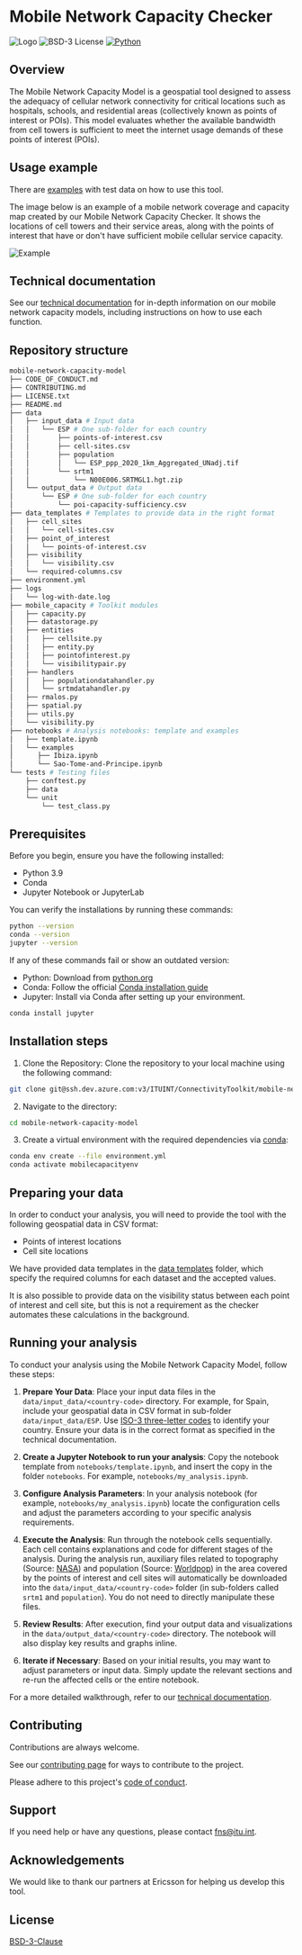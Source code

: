 # Mobile Network Capacity Checker

![Logo](https://www.itu.int/web/pp-18/assets/logo/itu_logo.png)
![BSD-3 License](https://img.shields.io/pypi/l/prtg-pyprobe) 
[![Python](https://img.shields.io/badge/Python-3776AB.svg?style=flat&logo=Python&logoColor=white)](https://www.python.org/)

## Overview

The Mobile Network Capacity Model is a geospatial tool designed to assess the adequacy of cellular network connectivity for critical locations such as hospitals, schools, and residential areas (collectively known as points of interest or POIs). This model evaluates whether the available bandwidth from cell towers is sufficient to meet the internet usage demands of these points of interest (POIs).

## Usage example

There are [examples](notebooks/examples/) with test data on how to use this tool.

The image below is an example of a mobile network coverage and capacity map created by our Mobile Network Capacity Checker. It shows the locations of cell towers and their service areas, along with the points of interest that have or don't have sufficient mobile cellular service capacity.

![Example](https://i.postimg.cc/d3MHnLMz/STP-dummy-data.png)

## Technical documentation

See our [technical documentation](https://fns-division.github.io/mobile-network-capacity-model-documentation/) for in-depth information on our mobile network capacity models, including instructions on how to use each function.

## Repository structure

```sh
mobile-network-capacity-model
├── CODE_OF_CONDUCT.md
├── CONTRIBUTING.md
├── LICENSE.txt
├── README.md
├── data
│   ├── input_data # Input data
│   │   └── ESP # One sub-folder for each country
│   │       ├── points-of-interest.csv
│   │       ├── cell-sites.csv
│   │       ├── population
│   │       │   └── ESP_ppp_2020_1km_Aggregated_UNadj.tif
│   │       └── srtm1
│   │           └── N00E006.SRTMGL1.hgt.zip
│   └── output_data # Output data
│       └── ESP # One sub-folder for each country
│           └── poi-capacity-sufficiency.csv
├── data_templates # Templates to provide data in the right format
│   ├── cell_sites
│   │   └── cell-sites.csv
│   ├── point_of_interest
│   │   └── points-of-interest.csv
│   ├── visibility
│   │   └── visibility.csv
│   └── required-columns.csv
├── environment.yml
├── logs
│   └── log-with-date.log
├── mobile_capacity # Toolkit modules
│   ├── capacity.py
│   ├── datastorage.py
│   ├── entities
│   │   ├── cellsite.py
│   │   ├── entity.py
│   │   ├── pointofinterest.py
│   │   └── visibilitypair.py
│   ├── handlers
│   │   ├── populationdatahandler.py
│   │   └── srtmdatahandler.py
│   ├── rmalos.py
│   ├── spatial.py
│   ├── utils.py
│   └── visibility.py
├── notebooks # Analysis notebooks: template and examples
│   ├── template.ipynb
│   └── examples
│      ├── Ibiza.ipynb
│      └── Sao-Tome-and-Principe.ipynb
└── tests # Testing files
    ├── conftest.py
    ├── data
    └── unit
        └── test_class.py
```

## Prerequisites

Before you begin, ensure you have the following installed:
- Python 3.9
- Conda
- Jupyter Notebook or JupyterLab

You can verify the installations by running these commands:

```bash
python --version
conda --version
jupyter --version
```

If any of these commands fail or show an outdated version:
- Python: Download from [python.org](www.python.org)
- Conda: Follow the official [Conda installation guide](https://conda.io/projects/conda/en/latest/user-guide/getting-started.html)
- Jupyter: Install via Conda after setting up your environment.

```bash
conda install jupyter
```

## Installation steps

1. Clone the Repository:
    Clone the repository to your local machine using the following command:

```bash
git clone git@ssh.dev.azure.com:v3/ITUINT/ConnectivityToolkit/mobile-network-capacity-model
```

2. Navigate to the directory:
```bash
cd mobile-network-capacity-model
```

3. Create a virtual environment with the required dependencies via [conda](https://www.anaconda.com/download):
```bash
conda env create --file environment.yml
conda activate mobilecapacityenv
```

## Preparing your data

In order to conduct your analysis, you will need to provide the tool with the following geospatial data in CSV format:

- Points of interest locations
- Cell site locations

We have provided data templates in the [data templates](data_templates) folder, which specify the required columns for each dataset and the accepted values.

It is also possible to provide data on the visibility status between each point of interest and cell site, but this is not a requirement as the checker automates these calculations in the background.

## Running your analysis

To conduct your analysis using the Mobile Network Capacity Model, follow these steps:

1. **Prepare Your Data**: 
   Place your input data files in the `data/input_data/<country-code>` directory. For example, for Spain, include your geospatial data in CSV format in sub-folder `data/input_data/ESP`. Use [ISO-3 three-letter codes](https://en.wikipedia.org/wiki/ISO_3166-1_alpha-3) to identify your country. Ensure your data is in the correct format as specified in the technical documentation.

2. **Create a Jupyter Notebook to run your analysis**:
   Copy the notebook template from `notebooks/template.ipynb`, and insert the copy in the folder `notebooks`. For example, `notebooks/my_analysis.ipynb`.

3. **Configure Analysis Parameters**: 
   In your analysis notebook (for example, `notebooks/my_analysis.ipynb`) locate the configuration cells and adjust the parameters according to your specific analysis requirements.

4. **Execute the Analysis**:
   Run through the notebook cells sequentially. Each cell contains explanations and code for different stages of the analysis. During the analysis run, auxiliary files related to topography (Source: [NASA](https://portal.opentopography.org/raster?opentopoID=OTSRTM.082015.4326.1)) and population (Source: [Worldpop](https://www.worldpop.org/)) in the area covered by the points of interest and cell sites will automatically be downloaded into the `data/input_data/<country-code>` folder (in sub-folders called `srtm1` and `population`). You do not need to directly manipulate these files.

5. **Review Results**: 
   After execution, find your output data and visualizations in the `data/output_data/<country-code>` directory. The notebook will also display key results and graphs inline.

6. **Iterate if Necessary**: 
   Based on your initial results, you may want to adjust parameters or input data. Simply update the relevant sections and re-run the affected cells or the entire notebook.

For a more detailed walkthrough, refer to our [technical documentation](https://fns-division.github.io/mobile-network-capacity-model-documentation/).

## Contributing

Contributions are always welcome.

See our [contributing page](CONTRIBUTING.md) for ways to contribute to the project.

Please adhere to this project's [code of conduct](CODE_OF_CONDUCT.md).

## Support

If you need help or have any questions, please contact [fns@itu.int](fns@itu.int).

## Acknowledgements

We would like to thank our partners at Ericsson for helping us develop this tool.

## License

[BSD-3-Clause](LICENSE.txt)
